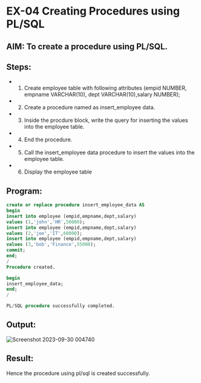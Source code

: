 # EX-04 Creating Procedures using PL/SQL
## AIM: To create a procedure using PL/SQL.
## Steps:
- 1. Create employee table with following attributes (empid NUMBER, empname VARCHAR(10), dept VARCHAR(10),salary NUMBER);
- 2. Create a procedure named as insert_employee data.
- 3. Inside the procdure block, write the query for inserting the values into the employee table.
- 4. End the procedure.
- 5. Call the insert_employee data procedure to insert the values into the employee table.
- 6. Display the employee table
## Program:
```SQL
create or replace procedure insert_employee_data AS
begin
insert into employee (empid,empname,dept,salary)
values (1,'john','HR',50000);
insert into employee (empid,empname,dept,salary)
values (2,'joe','IT',60000);
insert into employee (empid,empname,dept,salary)
values (3,'bob','Finance',55000);
commit;
end;
/
Procedure created.

begin
insert_employee_data;
end;
/

PL/SQL procedure successfully completed.
```
## Output:
![Screenshot 2023-09-30 004740](https://github.com/ROHITJAIND/EX-4-Creating-Procedures-using-PL-SQL/assets/118707073/bb2e9dd8-d26b-489c-99a0-b070b55518d1)

## Result:
Hence the procedure using pl/sql is created successfully.
